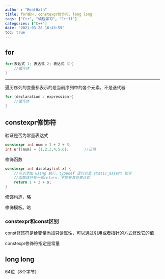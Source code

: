 ```yaml
---
author : "RealHath"
title: for循环、constexpr修饰符、long long
tags: ["C++", "编程学习", "C++11"]
categories: ["C++"]
date: "2021-03-28 10:43:55"
toc: true
---
```



## for
```cpp
for(表达式 1; 表达式 2; 表达式 3){
    //循环体
}
```
---
遍历序列的变量都表示的是当前序列中的各个元素。不是迭代器
```cpp
for (declaration : expression){
    //循环体
}
```

## constexpr修饰符
验证是否为常量表达式

```cpp
constexpr int num = 1 + 2 + 3;
int url[num] = {1,2,3,4,5,6};       //正确
```

修饰函数
```cpp
constexpr int display(int x) {
    //可以添加 using 执行、typedef 语句以及 static_assert 断言
    //函数体只有一句return，不能有其他表达式
    return 1 + 2 + x;
}
```

修饰构造，略

修饰模板。略

### constexpr和const区别
const修饰符是给变量添加只读属性，可以通过引用或者指针的方式修改它的值

constexpr修饰符指定是常量

## long long
64位（8个字节）
